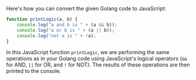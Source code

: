 Here's how you can convert the given Golang code to JavaScript:

```javascript
function printLogic(a, b) {
    console.log("a and b is " + (a && b));
    console.log("a or b is " + (a || b));
    console.log("not a is " + !a);
}
```

In this JavaScript function `printLogic`, we are performing the same operations as in your Golang code using JavaScript's logical operators (`&&` for AND, `||` for OR, and `!` for NOT). The results of these operations are then printed to the console.
